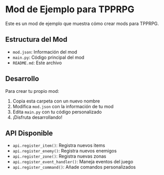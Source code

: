 # Mod de Ejemplo para TPPRPG

Este es un mod de ejemplo que muestra cómo crear mods para TPPRPG.

## Estructura del Mod

- `mod.json`: Información del mod
- `main.py`: Código principal del mod
- `README.md`: Este archivo

## Desarrollo

Para crear tu propio mod:

1. Copia esta carpeta con un nuevo nombre
2. Modifica `mod.json` con la información de tu mod
3. Edita `main.py` con tu código personalizado
4. ¡Disfruta desarrollando!

## API Disponible

- `api.register_item()`: Registra nuevos items
- `api.register_enemy()`: Registra nuevos enemigos
- `api.register_zone()`: Registra nuevas zonas
- `api.register_event_handler()`: Maneja eventos del juego
- `api.register_command()`: Añade comandos personalizados
